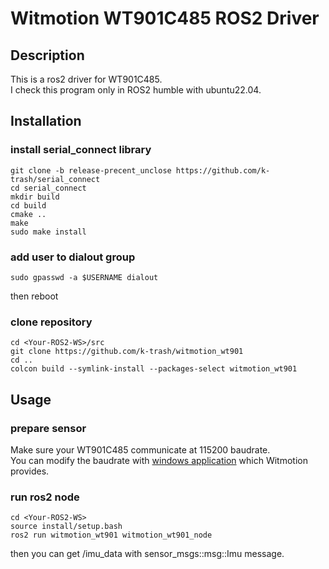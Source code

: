 # Witmotion WT901C485 ROS2 Driver

## Description

This is a ros2 driver for WT901C485. \
I check this program only in ROS2 humble with ubuntu22.04.


## Installation

### install serial_connect library

```
git clone -b release-precent_unclose https://github.com/k-trash/serial_connect
cd serial_connect
mkdir build
cd build
cmake ..
make
sudo make install
```

### add user to dialout group

```
sudo gpasswd -a $USERNAME dialout
```
then reboot 


### clone repository

```
cd <Your-ROS2-WS>/src
git clone https://github.com/k-trash/witmotion_wt901
cd ..
colcon build --symlink-install --packages-select witmotion_wt901
```

## Usage

### prepare sensor

Make sure your WT901C485 communicate at 115200 baudrate. \
You can modify the baudrate with [windows application](https://www.wit-motion.com/searchq.html
) which Witmotion provides.

### run ros2 node

```
cd <Your-ROS2-WS>
source install/setup.bash
ros2 run witmotion_wt901 witmotion_wt901_node
```
then you can get /imu_data with sensor_msgs::msg::Imu message.
